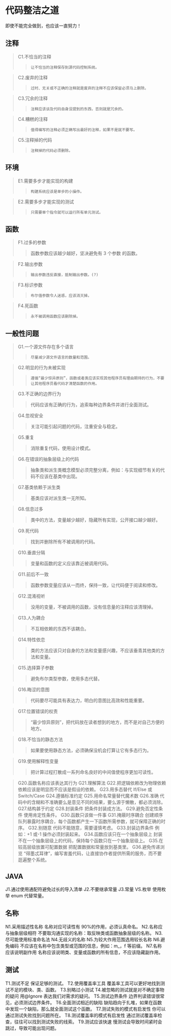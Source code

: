 代码整洁之道
===================

即使不能完全做到，也应该一直努力！

## 注释

> C1.不恰当的注释
>>     让不恰当的注释保存到源代码控制系统。

> C2.废弃的注释
>>     过时、无关或不正确的注释就是废弃的注释不应该保留必须马上删除。

> C3.冗余的注释
>>     注释应该谈及代码自身没提到的东西，否则就是冗余的。

> C4.糟糕的注释
>>     值得编写的注释必须正确写出最好的注释，如果不是就不要写。

> C5.注释掉的代码
>>     注释掉的代码必须删除。

## 环境

> E1.需要多步才能实现的构建
>>     构建系统应该是单步的小操作。

> E2.需要多步才能实现的测试
>>     只需要单个指令就可以运行所有单元测试。

## 函数

> F1.过多的参数
>>    函数参数应该越少越好，坚决避免有 3 个参数 的函数。

> F2.输出参数
>>     输出参数违反直接，抵制输出参数。(?)

> F3.标识参数
>>     布尔值参数令人迷惑，应该消灭掉。

> F4.死函数
>>     永不被调用函数应该删除掉。

## 一般性问题

> G1.一个源文件存在多个语言
>>     尽量减少源文件语言的数量和范围。

> G2.明显的行为未被实现
>>     遵循“最少惊异原则”，函数或者类应该实现其他程序员有理由期待的行为，不要让其他程序员看代码才清楚函数的作用。

> G3.不正确的边界行为
>>    代码应该有正确的行为，追索每种边界条件并进行全面测试。

> G4.忽视安全
>>    关注可能引起问题的代码，注重安全与稳定。

> G5.重复
>>  消除重复代码，使用设计模式。

> G6.在错误的抽象层级上的代码
>> 抽象类和派生类概念模型必须完整分离，例如：与实现细节有关的代码不应该在基类中出现。

> G7.基类依赖于派生类
>> 基类应该对派生类一无所知。

> G8.信息过多
>> 类中的方法，变量越少越好，隐藏所有实现，公开接口越少越好。

> G9.死代码
>> 找到并删除所有不被调用的代码。

> G10.垂直分隔
>> 变量和函数的定义应该靠近被调用代码。

> G11.前后不一致
>> 函数参数变量应该从一而终，保持一致，让代码便于阅读和修改。

> G12.混淆视听
>> 没用的变量，不被调用的函数，没有信息量的注释应该清理掉。

> G13.人为耦合
>> 不互相依赖的东西不该耦合。

> G14.特性依恋
>> 类的方法应该只对自身的方法和变量感兴趣，不应该垂青其他类的方法和变量。

> G15.选择算子参数
>> 避免布尔类型参数，使用多态代替。

> G16.晦涩的意图
>> 代码要尽可能具有表达力，明白的意图比高效和性能重要。

> G17.位置错误的权责
>> “最少惊异原则”，把代码放在读者想到的地方，而不是对自己方便的地方。

> G18.不恰当的静态方法
>> 如果要使用静态方法，必须确保没机会打算让它有多态行为。

> G19.使用解释性变量
>> 把计算过程打散成一系列命名良好的中间值使程序更加可读性。

> G20.函数名称应该表达其行为
> G21.理解算法
> G22.把逻辑依赖改为物理依赖
     依赖应该是明显而不应该是假设的依赖。
> G23.用多态替代 If/Else 或 Switch/Case
> G24.遵循标准约定
> G25.用命名常量替代魔术数
> G26.准确
     代码中的含糊和不准确要么是意见不同的结果，要么源于懒散，都必须消除。
> G27.结构甚于约定
> G28.封装条件
     把条件封装成方法。
> G29.避免否定性条件
     使用肯定性条件。
> G30.函数只该做一件事
> G31.掩蔽时序耦合
     创建顺序队列暴露时序耦合，每个函数都产生一下函数所需参数，就可保障正确的时序。
> G32.别随意
     代码不能随意，需要谨慎考虑。
> G33.封装边界条件
     例如：+1 或-1 操作必须封装起来。
G34.函数应该只在一个抽象层级上
     封装不在一个抽象层级上的代码，保持每个函数只在一个抽象层级上。
G35.在较高层级放置可配置数据
     把配置数据和常量放到基类里。
G36.避免传递浏览
     “得墨忒耳律”，编写害羞代码，让直接协作者提供所需的服务，而不要逛遍整个系统。

## JAVA

J1.通过使用通配符避免过长的导入清单
J2.不要继承常量
J3.常量 VS.枚举
     使用枚举 enum 代替常量。

## 名称

N1.采用描述性名称
     名称对应可读性有 90%的作用，必须认真命名。
N2.名称应与抽象层级相符
     不要取沟通实现的名称：取反映类或函数抽象层级的名称。
N3.尽可能使用标准命名法
N4.无歧义的名称
N5.为较大作用范围选用较长名称
N6.避免编码
     不应该在名称中包含类型或范围的信息，例如：m_，f 等前缀。
N7.名称应该说明副作用
     名称应该说明类、变量或函数的所有信息，不应该隐藏副作用。

## 测试

T1.测试不足
     保证足够的测试。
T2.使用覆盖率工具
     覆盖率工具可以更好地找到测试不足的模块、类、函数。
T3.别略过小测试
T4.被忽略的测试就是对不确定事物的疑问
     用@Ignore 表达我们对需求的疑问。
T5.测试边界条件
     边界判读错误很常见，必须测试边界条件。
T6.全面测试相近的缺陷
     缺陷趋向于扎堆，如果在函数中发现一个缺陷，那么就全面测试这个函数。
T7.测试失败的模式有启发性
     你可以通过测试失败找到问题所在。
T8.测试覆盖率的模式有启发性
     通过测试覆盖率检查，往往可以找到测试失败的线索。
T9.测试应该快速
     慢测试会导致时间紧时会跳过，导致可能出现问题。
